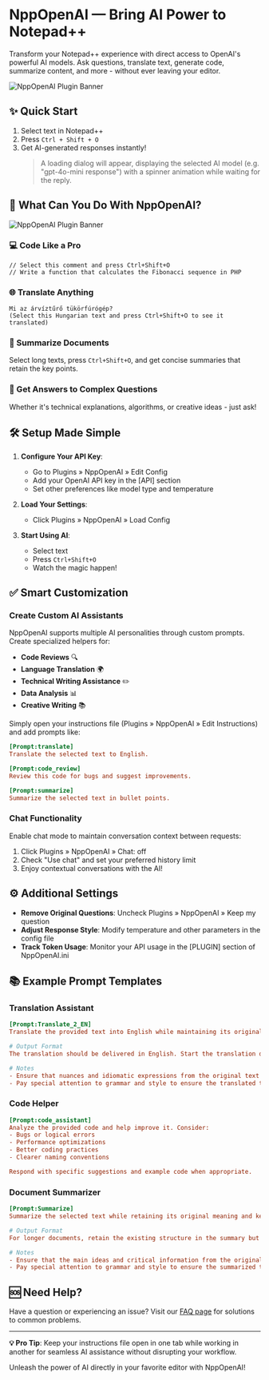 # NppOpenAI — Bring AI Power to Notepad++

Transform your Notepad++ experience with direct access to OpenAI's powerful AI models. Ask questions, translate text, generate code, summarize content, and more - without ever leaving your editor.

![NppOpenAI Plugin Banner](https://github.com/andrea-tomassi/nppopenai/blob/f90c9d16a6940ee17d920daeaa9253c8ef1c5674/src/Resources/npp_openai_screen.png)

## ✨ Quick Start

1. Select text in Notepad++
2. Press `Ctrl + Shift + O`
3. Get AI-generated responses instantly!
   > A loading dialog will appear, displaying the selected AI model (e.g. "gpt-4o-mini response") with a spinner animation while waiting for the reply.

## 🚀 What Can You Do With NppOpenAI?

![NppOpenAI Plugin Banner](https://github.com/andrea-tomassi/nppopenai/blob/bfa8e318cb91a7a780a485f3a2bd9743709a3d5a/src/Resources/toolbar_icon_chat_32x32.ico)

### 💻 Code Like a Pro

```
// Select this comment and press Ctrl+Shift+O
// Write a function that calculates the Fibonacci sequence in PHP
```

### 🌐 Translate Anything

```
Mi az árvíztűrő tükörfúrógép?
(Select this Hungarian text and press Ctrl+Shift+O to see it translated)
```

### 📝 Summarize Documents

Select long texts, press `Ctrl+Shift+O`, and get concise summaries that retain the key points.

### 🤔 Get Answers to Complex Questions

Whether it's technical explanations, algorithms, or creative ideas - just ask!

## 🛠️ Setup Made Simple

1. **Configure Your API Key**:

   - Go to Plugins » NppOpenAI » Edit Config
   - Add your OpenAI API key in the [API] section
   - Set other preferences like model type and temperature

2. **Load Your Settings**:

   - Click Plugins » NppOpenAI » Load Config

3. **Start Using AI**:
   - Select text
   - Press `Ctrl+Shift+O`
   - Watch the magic happen!

## ✅ Smart Customization

### Create Custom AI Assistants

NppOpenAI supports multiple AI personalities through custom prompts. Create specialized helpers for:

- **Code Reviews** 🔍
- **Language Translation** 🌍
- **Technical Writing Assistance** ✏️
- **Data Analysis** 📊
- **Creative Writing** 📚

Simply open your instructions file (Plugins » NppOpenAI » Edit Instructions) and add prompts like:

```ini
[Prompt:translate]
Translate the selected text to English.

[Prompt:code_review]
Review this code for bugs and suggest improvements.

[Prompt:summarize]
Summarize the selected text in bullet points.
```

### Chat Functionality

Enable chat mode to maintain conversation context between requests:

1. Click Plugins » NppOpenAI » Chat: off
2. Check "Use chat" and set your preferred history limit
3. Enjoy contextual conversations with the AI!

## ⚙️ Additional Settings

- **Remove Original Questions**: Uncheck Plugins » NppOpenAI » Keep my question
- **Adjust Response Style**: Modify temperature and other parameters in the config file
- **Track Token Usage**: Monitor your API usage in the [PLUGIN] section of NppOpenAI.ini

## 📚 Example Prompt Templates

### Translation Assistant

```ini
[Prompt:Translate_2_EN]
Translate the provided text into English while maintaining its original meaning, tone and layout.

# Output Format
The translation should be delivered in English. Start the translation directly without prefacing it with any additional context or commentary.

# Notes
- Ensure that nuances and idiomatic expressions from the original text are accurately translated to retain their original intent and meaning.
- Pay special attention to grammar and style to ensure the translated text is easy to read and understand.
```

### Code Helper

```ini
[Prompt:code_assistant]
Analyze the provided code and help improve it. Consider:
- Bugs or logical errors
- Performance optimizations
- Better coding practices
- Clearer naming conventions

Respond with specific suggestions and example code when appropriate.
```

### Document Summarizer

```ini
[Prompt:Summarize]
Summarize the selected text while retaining its original meaning and key points. Use dynamic reasoning to determine whether to keep the overall structure for long documents or merge the content into a single paragraph for shorter documents.

# Output Format
For longer documents, retain the existing structure in the summary but condensed. For shorter documents, deliver the summary as a single, coherent paragraph in English.

# Notes
- Ensure that the main ideas and critical information from the original text are accurately captured.
- Pay special attention to grammar and style to ensure the summarized text is easy to read and understand.
```

## 🆘 Need Help?

Have a question or experiencing an issue? Visit our [FAQ page](https://github.com/Krazal/nppopenai/wiki/FAQ) for solutions to common problems.

---

**💡 Pro Tip**: Keep your instructions file open in one tab while working in another for seamless AI assistance without disrupting your workflow.

Unleash the power of AI directly in your favorite editor with NppOpenAI!
